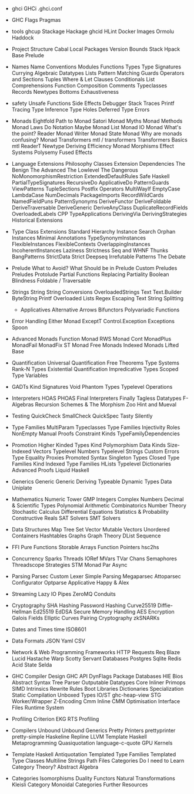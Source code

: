 

* ghci
  GHCi
  .ghci.conf

* GHC
  Flags
  Pragmas

* tools
  ghcup
  Stackage
  Hackage
  ghcid
  HLint
  Docker Images
  Ormolu
  Haddock

* Project Structure
  Cabal
  Local Packages
  Version Bounds
  Stack
  Hpack
  Base
  Prelude

* Names
  Name Conventions
  Modules
  Functions
  Types
  Type Signatures
  Currying
  Algebraic Datatypes
  Lists
  Pattern Matching
  Guards
  Operators and Sections
  Tuples
  Where & Let Clauses
  Conditionals
  List Comprehensions
  Function Composition
  Comments
  Typeclasses
  Records
  Newtypes
  Bottoms
  Exhaustiveness

* safety
  Unsafe Functions
  Side Effects
  Debugger
  Stack Traces
  Printf Tracing
  Type Inference
  Type Holes
  Deferred Type Errors

* Monads
  Eightfold Path to Monad Satori
  Monad Myths
  Monad Methods
  Monad Laws
  Do Notation
  Maybe Monad
  List Monad
  IO Monad
  What's the point?
  Reader Monad
  Writer Monad
  State Monad
  Why are monads confusing?
  Monad Transformers
  mtl / transformers
  Transformers
  Basics
  mtl
  ReaderT
  Newtype Deriving
  Efficiency
  Monad Morphisms
  Effect Systems
  Polysemy
  Fused Effects

* Language Extensions
  Philosophy
  Classes
  Extension Dependencies
  The Benign
  The Advanced
  The Lowlevel
  The Dangerous
  NoMonomorphismRestriction
  ExtendedDefaultRules
  Safe Haskell
  PartialTypeSignatures
  RecursiveDo
  ApplicativeDo
  PatternGuards
  ViewPatterns
  TupleSections
  Postfix Operators
  MultiWayIf
  EmptyCase
  LambdaCase
  NumDecimals
  PackageImports
  RecordWildCards
  NamedFieldPuns
  PatternSynonyms
  DeriveFunctor
  DeriveFoldable
  DeriveTraversable
  DeriveGeneric
  DeriveAnyClass
  DuplicateRecordFields
  OverloadedLabels
  CPP
  TypeApplications
  DerivingVia
  DerivingStrategies
  Historical Extensions

* Type Class Extensions
  Standard Hierarchy
  Instance Search
  Orphan Instances
  Minimal Annotations
  TypeSynonymInstances
  FlexibleInstances
  FlexibleContexts
  OverlappingInstances
  IncoherentInstances
  Laziness
  Strictness
  Seq and WHNF
  Thunks
  BangPatterns
  StrictData
  Strict
  Deepseq
  Irrefutable Patterns
  The Debate

* Prelude
  What to Avoid?
  What Should be in Prelude
  Custom Preludes
  Preludes
  Protolude
  Partial Functions
  Replacing Partiality
  Boolean Blindness
  Foldable / Traversable

* Strings
  String
  String Conversions
  OverloadedStrings
  Text
  Text.Builder
  ByteString
  Printf
  Overloaded Lists
  Regex
  Escaping Text
  String Splitting
  * Applicatives
  Alternative
  Arrows
  Bifunctors
  Polyvariadic Functions

* Error Handling
  Either Monad
  ExceptT
  Control.Exception
  Exceptions
  Spoon

* Advanced Monads
  Function Monad
  RWS Monad
  Cont
  MonadPlus
  MonadFail
  MonadFix
  ST Monad
  Free Monads
  Indexed Monads
  Lifted Base

* Quantification
  Universal Quantification
  Free Theorems
  Type Systems
  Rank-N Types
  Existential Quantification
  Impredicative Types
  Scoped Type Variables

* GADTs
  Kind Signatures
  Void
  Phantom Types
  Typelevel Operations

* Interpreters
  HOAS
  PHOAS
  Final Interpreters
  Finally Tagless
  Datatypes
  F-Algebras
  Recursion Schemes & The Morphism Zoo
  Hint and Mueval

* Testing
  QuickCheck
  SmallCheck
  QuickSpec
  Tasty
  Silently

* Type Families
  MultiParam Typeclasses
  Type Families
  Injectivity
  Roles
  NonEmpty
  Manual Proofs
  Constraint Kinds
  TypeFamilyDependencies

* Promotion
  Higher Kinded Types
  Kind Polymorphism
  Data Kinds
  Size-Indexed Vectors
  Typelevel Numbers
  Typelevel Strings
  Custom Errors
  Type Equality
  Proxies
  Promoted Syntax
  Singleton Types
  Closed Type Families
  Kind Indexed Type Families
  HLists
  Typelevel Dictionaries
  Advanced Proofs
  Liquid Haskell

* Generics
  Generic
  Generic Deriving
  Typeable
  Dynamic Types
  Data
  Uniplate

* Mathematics
  Numeric Tower
  GMP Integers
  Complex Numbers
  Decimal & Scientific Types
  Polynomial Arithmetic
  Combinatorics
  Number Theory
  Stochastic Calculus
  Differential Equations
  Statistics & Probability
  Constructive Reals
  SAT Solvers
  SMT Solvers

* Data Structures
  Map
  Tree
  Set
  Vector
  Mutable Vectors
  Unordered Containers
  Hashtables
  Graphs
  Graph Theory
  DList
  Sequence

* FFI
  Pure Functions
  Storable Arrays
  Function Pointers
  hsc2hs

* Concurrency
  Sparks
  Threads
  IORef
  MVars
  TVar
  Chans
  Semaphores
  Threadscope
  Strategies
  STM
  Monad Par
  Async

* Parsing
  Parsec
  Custom Lexer
  Simple Parsing
  Megaparsec
  Attoparsec
  Configurator
  Optparse Applicative
  Happy & Alex

* Streaming
  Lazy IO
  Pipes
  ZeroMQ
  Conduits

* Cryptography
  SHA Hashing
  Password Hashing
  Curve25519 Diffie-Hellman
  Ed25519 EdDSA
  Secure Memory Handling
  AES Encryption
  Galois Fields
  Elliptic Curves
  Pairing Cryptography
  zkSNARKs

* Dates and Times
  time
  ISO8601

* Data Formats
  JSON
  Yaml
  CSV

* Network & Web Programming
  Frameworks
  HTTP Requests
  Req
  Blaze
  Lucid
  Hastache
  Warp
  Scotty
  Servant
  Databases
  Postgres
  Sqlite
  Redis
  Acid State
  Selda

* GHC
  Compiler Design
  GHC API
  DynFlags
  Package Databases
  HIE Bios
  Abstract Syntax Tree
  Parser
  Outputable
  Datatypes
  Core
  Inliner
  Primops
  SIMD Intrinsics
  Rewrite Rules
  Boot Libraries
  Dictionaries
  Specialization
  Static Compilation
  Unboxed Types
  IO/ST
  ghc-heap-view
  STG
  Worker/Wrapper
  Z-Encoding
  Cmm
  Inline CMM
  Optimisation
  Interface Files
  Runtime System

* Profiling
  Criterion
  EKG
  RTS Profiling

* Compilers
  Unbound
  Unbound Generics
  Pretty Printers
  prettyprinter
  pretty-simple
  Haskeline
  Repline
  LLVM
  Template Haskell
  Metaprogramming
  Quasiquotation
  language-c-quote
  GPU Kernels

* Template Haskell
  Antiquotation
  Templated Type Families
  Templated Type Classes
  Multiline Strings
  Path Files
  Categories
  Do I need to Learn Category Theory?
  Abstract Algebra

* Categories
  Isomorphisms
  Duality
  Functors
  Natural Transformations
  Kleisli Category
  Monoidal Categories
  Further Resources
